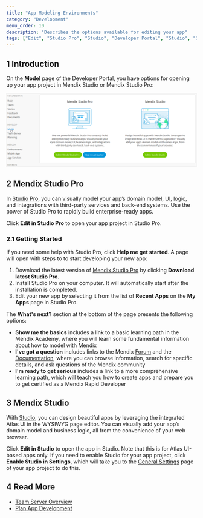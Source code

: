 ```yaml
---
title: "App Modeling Environments"
category: "Development"
menu_order: 10
description: "Describes the options available for editing your app"
tags: ["Edit", "Studio Pro", "Studio", "Developer Portal", "Studio", "Studio Pro"]
---
```


## 1 Introduction

On the **Model** page of the Developer Portal, you have options for opening up your app project in Mendix Studio or Mendix Studio Pro:

![](attachments/model.png)

## 2 Mendix Studio Pro

In [Studio Pro](/refguide), you can visually model your app’s domain model, UI, logic, and integrations with third-party services and back-end systems. Use the power of Studio Pro to rapidly build enterprise-ready apps.

Click **Edit in Studio Pro** to open your app project in Studio Pro.

### 2.1 Getting Started

If you need some help with Studio Pro, click **Help me get started**. A page will open with steps to to start developing your new app:

1. Download the latest version of [Mendix Studio Pro](https://appstore.home.mendix.com/link/modelers/) by clicking **Download latest Studio Pro**.
2. Install Studio Pro on your computer. It will automatically start after the installation is completed.
3. Edit your new app by selecting it from the list of **Recent Apps** on the **My Apps** page in Studio Pro.

The **What's next?** section at the bottom of the page presents the following options:

* **Show me the basics** includes a link to a basic learning path in the Mendix Academy, where you will learn some fundamental information about how to model with Mendix
* **I've got a question** includes links to the Mendix [Forum](https://forum.mendixcloud.com) and the [Documentation](https://docs.mendix.com/), where you can browse information, search for specific details, and ask questions of the Mendix community
* **I'm ready to get serious** includes a link to a more comprehensive learning path, which will teach you how to create apps and prepare you to get certified as a Mendix Rapid Developer

## 3  Mendix Studio

With [Studio](/studio), you can design beautiful apps by leveraging the integrated Atlas UI in the WYSIWYG page editor. You can visually add your app’s domain model and business logic, all from the convenience of your web browser.

Click **Edit in Studio** to open the app in Studio. Note that this is for Atlas UI-based apps only. If you need to enable Studio for your app project, click **Enable Studio in Settings**, which will take you to the [General Settings](../settings/general-settings) page of your app project to do this.

## 4 Read More

* [Team Server Overview](team-server)
* [Plan App Development](planning-development)
